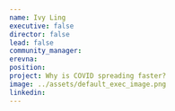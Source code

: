 ```yaml
---
name: Ivy Ling
executive: false
director: false
lead: false
community_manager:  
erevna:   
position:  
project: Why is COVID spreading faster?
image: ../assets/default_exec_image.png
linkedin: 
---
```

